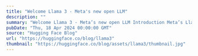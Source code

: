 ```yaml
---
title: "Welcome Llama 3 - Meta's new open LLM"
description: ""
summary: "Welcome Llama 3 - Meta’s new open LLM Introduction Meta’s Llama 3, the next iteration of the open-ac..."
pubDate: "Thu, 18 Apr 2024 00:00:00 GMT"
source: "Hugging Face Blog"
url: "https://huggingface.co/blog/llama3"
thumbnail: "https://huggingface.co/blog/assets/llama3/thumbnail.jpg"
---
```


